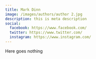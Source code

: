 ```yaml
---
title: Mark Dinn
image: /images/authors/author 2.jpg
description: this is meta description
social:
  facebook: https://www.facebook.com/
  twitter: https://www.twitter.com/
  instagram: https://www.instagram.com/
---
```


Here goes nothing
